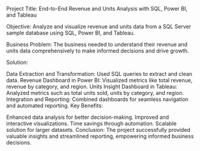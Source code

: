 Project Title: End-to-End Revenue and Units Analysis with SQL, Power BI, and Tableau

Objective: Analyze and visualize revenue and units data from a SQL Server sample database using SQL, Power BI, and Tableau.

Business Problem: The business needed to understand their revenue and units data comprehensively to make informed decisions and drive growth.

Solution:

Data Extraction and Transformation: Used SQL queries to extract and clean data.
Revenue Dashboard in Power BI: Visualized metrics like total revenue, revenue by category, and region.
Units Insight Dashboard in Tableau: Analyzed metrics such as total units sold, units by category, and region.
Integration and Reporting: Combined dashboards for seamless navigation and automated reporting.
Key Benefits:

Enhanced data analysis for better decision-making.
Improved and interactive visualizations.
Time savings through automation.
Scalable solution for larger datasets.
Conclusion: The project successfully provided valuable insights and streamlined reporting, empowering informed business decisions.
